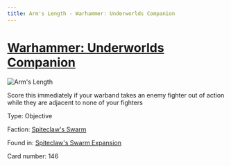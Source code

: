 ```yaml
---
title: Arm's Length - Warhammer: Underworlds Companion
---
```


# [Warhammer: Underworlds Companion](https://guidokessels.github.io/wh-underworlds)

  

![Arm's Length](https://warhammerunderworlds.com/wp-content/uploads/sites/6/2018/02/146_ENG.png)

Score this immediately if your warband takes an enemy fighter out of action while they are adjacent to none of your fighters

Type: Objective

Faction: [Spiteclaw's Swarm](https://guidokessels.github.io/wh-underworlds/factions/spiteclaws-swarm)

Found in: [Spiteclaw's Swarm Expansion](https://guidokessels.github.io/wh-underworlds/locations/spiteclaws-swarm-expansion)

Card number: 146
